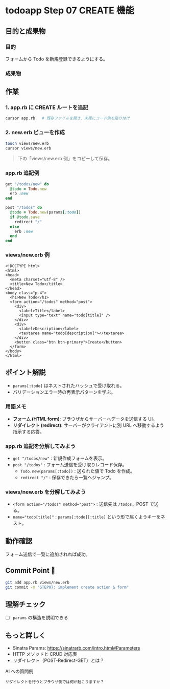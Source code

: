 # todoapp Step 07 CREATE 機能

## 目的と成果物

### 目的
フォームから Todo を新規登録できるようにする。

### 成果物


## 作業
### 1. app.rb に CREATE ルートを追記
```bash
cursor app.rb   # 既存ファイルを開き、末尾にコード例を貼り付け
```

### 2. new.erb ビューを作成
```bash
touch views/new.erb
cursor views/new.erb
```
> 下の「views/new.erb 例」をコピーして保存。

### app.rb 追記例
```ruby
get "/todos/new" do
  @todo = Todo.new
  erb :new
end

post "/todos" do
  @todo = Todo.new(params[:todo])
  if @todo.save
    redirect "/"
  else
    erb :new
  end
end
```

### views/new.erb 例
```erb
<!DOCTYPE html>
<html>
<head>
  <meta charset="utf-8" />
  <title>New Todo</title>
</head>
<body class="p-4">
  <h1>New Todo</h1>
  <form action="/todos" method="post">
    <div>
      <label>Title</label>
      <input type="text" name="todo[title]" />
    </div>
    <div>
      <label>Description</label>
      <textarea name="todo[description]"></textarea>
    </div>
    <button class="btn btn-primary">Create</button>
  </form>
</body>
</html>
``` 


## ポイント解説
- `params[:todo]` はネストされたハッシュで受け取れる。
- バリデーションエラー時の再表示パターンを学ぶ。

### 用語メモ
- **フォーム (HTML form)**: ブラウザからサーバーへデータを送信する UI。
- **リダイレクト (redirect)**: サーバーがクライアントに別 URL へ移動するよう指示する応答。


### app.rb 追記を分解してみよう
- `get "/todos/new"` : 新規作成フォームを表示。
- `post "/todos"` : フォーム送信を受け取りレコード保存。
  - `Todo.new(params[:todo])` : 送られた値で Todo を作成。
  - `redirect "/"` : 保存できたら一覧へジャンプ。

### views/new.erb を分解してみよう
- `<form action="/todos" method="post">` : 送信先は `/todos`。POST で送る。
- `name="todo[title]"` : `params[:todo][:title]` という形で届くようキーをネスト。 


## 動作確認
フォーム送信で一覧に追加されれば成功。

## Commit Point 🚩
```bash
git add app.rb views/new.erb
git commit -m "STEP07: implement create action & form"
```

## 理解チェック
- [ ] `params` の構造を説明できる


## もっと詳しく

- Sinatra Params: https://sinatrarb.com/intro.html#Parameters
- HTTP メソッドと CRUD 対応表
- リダイレクト（POST-Redirect-GET）とは？

AI への質問例
```
リダイレクトを行うとブラウザ側では何が起こりますか？
```
